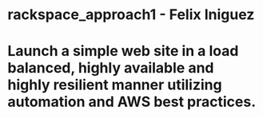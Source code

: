 # rackspace_approach1 - Felix Iniguez
# Launch a simple web site in a load balanced, highly available and highly resilient manner utilizing automation and AWS best practices.
